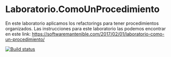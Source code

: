 # Laboratorio.ComoUnProcedimiento
En este laboratorio aplicamos los refactorings para tener procedimientos organizados.
Las instrucciones para este laboratorio las podemos encontrar en este link: https://softwaremantenible.com/2017/02/01/laboratorio-como-un-procedimiento/

[![Build status](https://ci.appveyor.com/api/projects/status/cjv8dqmu6j4239rv?svg=true)](https://ci.appveyor.com/project/oscarcenteno/laboratorio-comounprocedimiento)
